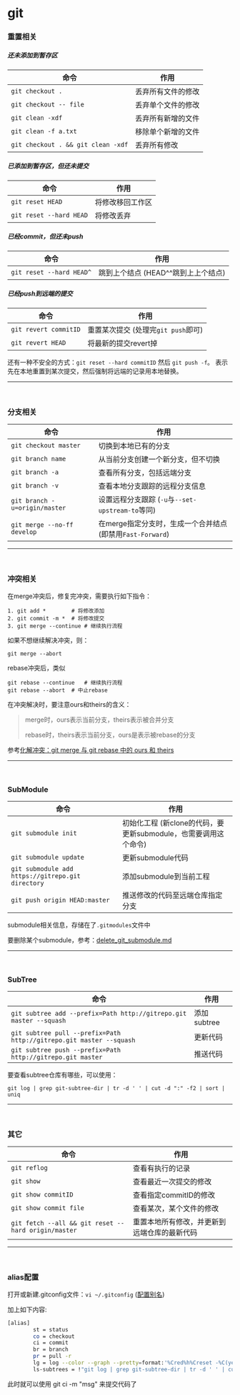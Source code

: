 # git

### 重置相关

##### 还未添加到暂存区
| 命令                               | 作用               |
| ---------------------------------- | ------------------ |
| `git checkout .`                   | 丢弃所有文件的修改 |
| `git checkout -- file`             | 丢弃单个文件的修改 |
| `git clean -xdf`                   | 丢弃所有新增的文件 |
| `git clean -f a.txt`               | 移除单个新增的文件 |
| `git checkout . && git clean -xdf` | 丢弃所有修改       |

##### 已添加到暂存区，但还未提交
| 命令                    | 作用             |
| ----------------------- | ---------------- |
| `git reset HEAD`        | 将修改移回工作区 |
| `git reset --hard HEAD` | 将修改丢弃       |

##### 已经commit，但还未push

| 命令                     | 作用                                |
| ------------------------ | ----------------------------------- |
| `git reset --hard HEAD^` | 跳到上个结点 (HEAD^^跳到上上个结点) |

##### 已经push到远端的提交

| 命令                  | 作用                                |
| --------------------- | ----------------------------------- |
| `git revert commitID` | 重置某次提交 (处理完`git push`即可) |
| `git revert HEAD`     | 将最新的提交revert掉                |

还有一种不安全的方式：`git reset --hard commitID` 然后 `git push -f`。 表示先在本地重置到某次提交，然后强制将远端的记录用本地替换。



----

​	

### 分支相关

| 命令                          | 作用                                                       |
| ----------------------------- | ---------------------------------------------------------- |
| `git checkout master`         | 切换到本地已有的分支                                       |
| `git branch name`             | 从当前分支创建一个新分支，但不切换                         |
| `git branch -a`               | 查看所有分支，包括远端分支                                 |
| `git branch -v`               | 查看本地分支跟踪的远程分支信息                             |
| `git branch -u=origin/master` | 设置远程分支跟踪 (`-u`与`--set-upstream-to`等同)           |
| `git merge --no-ff develop`   | 在merge指定分支时，生成一个合并结点 (即禁用`Fast-Forward`) |



----

​	

### 冲突相关

在merge冲突后，修复完冲突，需要执行如下指令：

``` shell
1. git add *		# 将修改添加
2. git commit -m *	# 将修改提交
3. git merge --continue	# 继续执行流程
```

如果不想继续解决冲突，则：

```shell
git merge --abort
```

rebase冲突后，类似

``` shell
git rebase --continue	# 继续执行流程
git rebase --abort	# 中止rebase
```



在冲突解决时，要注意ours和theirs的含义：

> merge时，ours表示当前分支，theirs表示被合并分支
>
> rebase时，theirs表示当前分支，ours是表示被rebase的分支

参考[化解冲突：git merge 与 git rebase 中的 ours 和 theirs](https://bitmingw.com/2017/02/16/git-merge-rebase-ours-and-theirs/)



----

​	

### SubModule

| 命令                                              | 作用                                                         |
| ------------------------------------------------- | ------------------------------------------------------------ |
| `git submodule init`                              | 初始化工程 (新clone的代码，要更新submodule，也需要调用这个命令) |
| `git submodule update`                            | 更新submodule代码                                            |
| `git submodule add https://gitrepo.git directory` | 添加submodule到当前工程                                      |
| `git push origin HEAD:master`                     | 推送修改的代码至远端仓库指定分支                             |

submodule相关信息，存储在了`.gitmodules`文件中

要删除某个submodule，参考：[delete_git_submodule.md](https://gist.github.com/myusuf3/7f645819ded92bda6677)



----

​	

### SubTree

| 命令                                                         | 作用        |
| ------------------------------------------------------------ | ----------- |
| `git subtree add --prefix=Path http://gitrepo.git master --squash` | 添加subtree |
| `git subtree pull --prefix=Path http://gitrepo.git master --squash` | 更新代码    |
| `git subtree push --prefix=Path http://gitrepo.git master`   | 推送代码    |

要查看subtree仓库有哪些，可以使用：

``` shell
git log | grep git-subtree-dir | tr -d ' ' | cut -d ":" -f2 | sort | uniq
```



----

​	

### 其它

| 命令                                                | 作用                                         |
| --------------------------------------------------- | -------------------------------------------- |
| `git reflog`                                        | 查看有执行的记录                             |
| `git show`                                          | 查看最近一次提交的修改                       |
| `git show commitID`                                 | 查看指定commitID的修改                       |
| `git show commit file`                              | 查看某次，某个文件的修改                     |
| `git fetch --all && git reset --hard origin/master` | 重置本地所有修改，并更新到远端仓库的最新代码 |



----

​	

### alias配置

打开或新建.gitconfig文件：`vi ~/.gitconfig`  ([配置别名](https://www.liaoxuefeng.com/wiki/896043488029600/898732837407424))

加上如下内容:
``` sh
[alias]
        st = status
        co = checkout
        ci = commit
        br = branch
        pr = pull -r
        lg = log --color --graph --pretty=format:'%Cred%h%Creset -%C(yellow)%d%Creset %s %Cgreen(%cr) %C(bold blue)<%an>%Creset' --abbrev-commit
        ls-subtrees = !"git log | grep git-subtree-dir | tr -d ' ' | cut -d ":" -f2 | sort | uniq"
```
此时就可以使用 git ci -m "msg" 来提交代码了